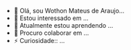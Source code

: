 - 👋 Olá, sou Wothon Mateus de Araujo...
- 👀 Estou interessado em ...
- 🌱 Atualmente estou aprendendo ...
- 💞️ Procuro colaborar em  ...
- ⚡ Curiosidade:: ...

<!---
Wothon Mateus/Wothon Mateus de Araújo is a special repoiitory  because its README.md(th is file)apears on your GitHub profile.
You can clicking the Preview link totake 
a look at  your chang
--->
